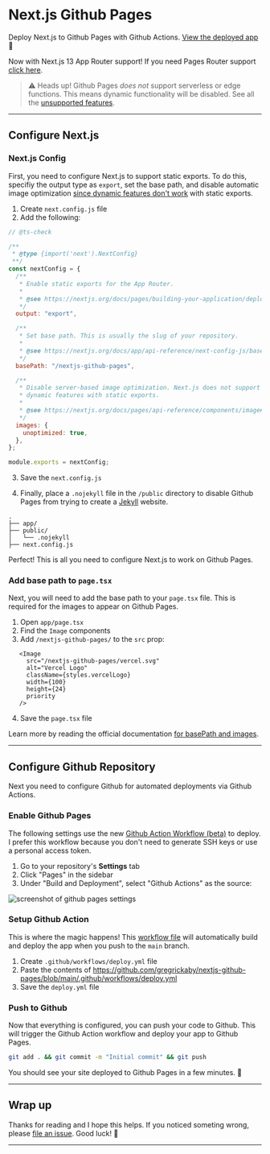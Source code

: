 # Next.js Github Pages

Deploy Next.js to Github Pages with Github Actions. [View the deployed app](https://gregrickaby.github.io/nextjs-github-pages/) 🚀

Now with Next.js 13 App Router support! If you need Pages Router support [click here](https://github.com/gregrickaby/nextjs-github-pages/releases/tag/pages_dir).

> ⚠️ Heads up! Github Pages _does not_ support serverless or edge functions. This means dynamic functionality will be disabled. See all the [unsupported features](https://nextjs.org/docs/pages/building-your-application/deploying/static-exports#unsupported-features).

---

## Configure Next.js

### Next.js Config

First, you need to configure Next.js to support static exports. To do this, specifiy the output type as `export`, set the base path, and disable automatic image optimization [since dynamic features don't work](https://nextjs.org/blog/next-12-3#disable-image-optimization-stable) with static exports.

1. Create `next.config.js` file
2. Add the following:

```js
// @ts-check

/**
 * @type {import('next').NextConfig}
 **/
const nextConfig = {
  /**
   * Enable static exports for the App Router.
   *
   * @see https://nextjs.org/docs/pages/building-your-application/deploying/static-exports
   */
  output: "export",

  /**
   * Set base path. This is usually the slug of your repository.
   *
   * @see https://nextjs.org/docs/app/api-reference/next-config-js/basePath
   */
  basePath: "/nextjs-github-pages",

  /**
   * Disable server-based image optimization. Next.js does not support
   * dynamic features with static exports.
   *
   * @see https://nextjs.org/docs/pages/api-reference/components/image#unoptimized
   */
  images: {
    unoptimized: true,
  },
};

module.exports = nextConfig;
```

3. Save the `next.config.js`

4. Finally, place a `.nojekyll` file in the `/public` directory to disable Github Pages from trying to create a [Jekyll](https://github.blog/2009-12-29-bypassing-jekyll-on-github-pages/) website.

```treeview
.
├── app/
├── public/
│   └── .nojekyll
├── next.config.js
```

Perfect! This is all you need to configure Next.js to work on Github Pages.

### Add base path to `page.tsx`

Next, you will need to add the base path to your `page.tsx` file. This is required for the images to appear on Github Pages.

1. Open `app/page.tsx`
2. Find the `Image` components
3. Add `/nextjs-github-pages/` to the `src` prop:

```tsx[class="line-numbers"]
   <Image
     src="/nextjs-github-pages/vercel.svg"
     alt="Vercel Logo"
     className={styles.vercelLogo}
     width={100}
     height={24}
     priority
   />
```

4. Save the `page.tsx` file

Learn more by reading the official documentation [for basePath and images](https://nextjs.org/docs/app/api-reference/next-config-js/basePath#images).

---

## Configure Github Repository

Next you need to configure Github for automated deployments via Github Actions.

### Enable Github Pages

The following settings use the new [Github Action Workflow (beta)](https://github.blog/changelog/2022-07-27-github-pages-custom-github-actions-workflows-beta/) to deploy. I prefer this workflow because you don't need to generate SSH keys or use a personal access token.

1. Go to your repository's **Settings** tab
2. Click "Pages" in the sidebar
3. Under "Build and Deployment", select "Github Actions" as the source:

![screenshot of github pages settings](https://github.com/gregrickaby/nextjs-github-pages/assets/200280/a5f757c3-f515-4ca2-aadf-d2979c2c3bf5)

### Setup Github Action

This is where the magic happens! This [workflow file](https://github.com/gregrickaby/nextjs-github-pages/blob/main/.github/workflows/deploy.yml) will automatically build and deploy the app when you push to the `main` branch.

1. Create `.github/workflows/deploy.yml` file
2. Paste the contents of <https://github.com/gregrickaby/nextjs-github-pages/blob/main/.github/workflows/deploy.yml>
3. Save the `deploy.yml` file

### Push to Github

Now that everything is configured, you can push your code to Github. This will trigger the Github Action workflow and deploy your app to Github Pages.

```bash
git add . && git commit -m "Initial commit" && git push
```

You should see your site deployed to Github Pages in a few minutes. 🚀

---

## Wrap up

Thanks for reading and I hope this helps. If you noticed someting wrong, please [file an issue](https://github.com/gregrickaby/nextjs-github-pages/issues). Good luck! 🍻

---
